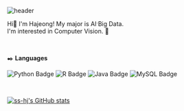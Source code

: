 ![header](https://capsule-render.vercel.app/api?type=waving&color=89CFF0&height=300&section=header&text=HajeongLee&fontSize=90&animation=twinkling)

Hi👋 I'm Hajeong!
My major is AIˑBig Data. <br/>
I'm interested in Computer Vision. 👀   

<br/>

✒️ **Languages** <br/>

![Python Badge](http://img.shields.io/badge/Python%20-3766AB?style=flat-square&logo=Python&logoColor=white) ![R Badge](http://img.shields.io/badge/R%20-6495ED?style=flat-square&logo=R) ![Java Badge](http://img.shields.io/badge/Java%20-007396?style=flat-square&logo=Java) ![MySQL Badge](http://img.shields.io/badge/MySQL%20-E6B91E?style=flat-square&logo=MySQL&logoColor=white)

<br/>


[![ss-hj's GitHub stats](https://github-readme-stats.vercel.app/api?username=ss-hj&count_private=true&show_icons=true)](https://github.com/anuraghazra/github-readme-stats)
